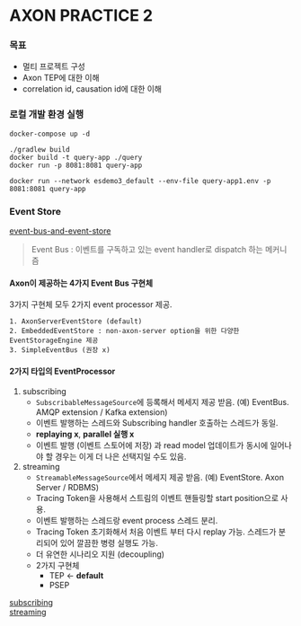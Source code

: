 AXON PRACTICE 2
===============
### 목표
- 멀티 프로젝트 구성
- Axon TEP에 대한 이해
- correlation id, causation id에 대한 이해

### 로컬 개발 환경 실행
```shell
docker-compose up -d
```

```shell
./gradlew build
docker build -t query-app ./query
docker run -p 8081:8081 query-app
```
```shell
docker run --network esdemo3_default --env-file query-app1.env -p 8081:8081 query-app
```


### Event Store
[event-bus-and-event-store](https://docs.axoniq.io/reference-guide/axon-framework/events/event-bus-and-event-store)

> Event Bus : 이벤트를 구독하고 있는 event handler로 dispatch 하는 메커니즘

#### Axon이 제공하는 4가지 Event Bus 구현체
3가지 구현체 모두 2가지 event processor 제공.
```
1. AxonServerEventStore (default)
2. EmbeddedEventStore : non-axon-server option을 위한 다양한 EventStorageEngine 제공
3. SimpleEventBus (권장 x) 
```
#### 2가지 타입의 EventProcessor
1. subscribing
   - `SubscribableMessageSource`에 등록해서 메세지 제공 받음. (예) EventBus. AMQP extension / Kafka extension)
   - 이벤트 발행하는 스레드와 Subscribing handler 호출하는 스레드가 동일.
   - **replaying x**, **parallel 실행 x**
   - 이벤트 발행 (이벤트 스토어에 저장) 과 read model 업데이트가 동시에 일어나야 할 경우는 이게 더 나은 선택지일 수도 있음.
2. streaming
   - `StreamableMessageSource`에서 메세지 제공 받음. (예) EventStore. Axon Server / RDBMS)
   - Tracing Token을 사용해서 스트림의 이벤트 핸들링할 start position으로 사용.
   - 이벤트 발행하는 스레드랑 event process 스레드 분리.
   - Tracing Token 초기화해서 처음 이벤트 부터 다시 replay 가능. 스레드가 분리되어 있어 깔끔한 병령 실행도 가능.
   - 더 유연한 시나리오 지원 (decoupling)
   - 2가지 구현체
     - TEP <- **default**
     - PSEP

[subscribing](https://docs.axoniq.io/reference-guide/axon-framework/events/event-processors/subscribing)  
[streaming](https://docs.axoniq.io/reference-guide/axon-framework/events/event-processors/streaming)
